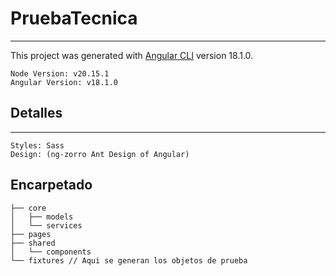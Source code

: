 # PruebaTecnica
___

This project was generated with [Angular CLI](https://github.com/angular/angular-cli) version 18.1.0.

~~~ 
Node Version: v20.15.1
Angular Version: v18.1.0
~~~

## Detalles

---

~~~
Styles: Sass
Design: (ng-zorro Ant Design of Angular)
~~~

## Encarpetado

```
├── core
│   ├── models
│   └── services
├── pages
├── shared
│   └── components
└── fixtures // Aqui se generan los objetos de prueba
```

